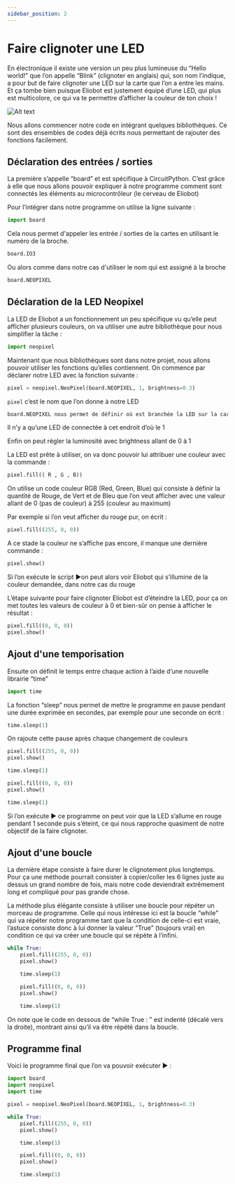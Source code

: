 ```yaml
---
sidebar_position: 2
---
```


# Faire clignoter une LED



En électronique il existe une version un peu plus lumineuse du “Hello world!” que l’on appelle “Blink” (clignoter en anglais) qui, son nom l’indique, a pour but de faire clignoter une LED sur la carte que l’on a entre les mains.
Et ça tombe bien puisque Eliobot est justement équipé d’une LED, qui plus est multicolore, ce qui va te permettre d’afficher la couleur de ton choix !

![Alt text](hxoh8cut.bmp)

Nous allons commencer notre code en intégrant quelques bibliothèques. Ce sont des ensembles de codes déjà écrits nous permettant de rajouter des fonctions facilement.

## Déclaration des entrées / sorties

La première s’appelle “board” et est spécifique à CircuitPython. C’est grâce à elle que nous allons pouvoir expliquer à notre programme comment sont connectés les éléments au microcontrôleur (le cerveau de Eliobot)

Pour l’intégrer dans notre programme on utilise la ligne suivante :

```python
import board
```

Cela nous permet d'appeler les entrée / sorties de la cartes en utilisant le numéro de la broche.

```python
board.IO3
```

Ou alors comme dans notre cas d'utiliser le nom qui est assigné à la broche 

```python
board.NEOPIXEL
```

## Déclaration de la LED Neopixel

La LED de Eliobot a un fonctionnement un peu spécifique vu qu’elle peut afficher plusieurs couleurs, on va utiliser une autre bibliothèque pour nous simplifier la tâche :

```python
import neopixel
```

Maintenant que nous bibliothèques sont dans notre projet, nous allons pouvoir utiliser les fonctions qu’elles contiennent.
On commence par déclarer notre LED avec la fonction suivante :

```python
pixel = neopixel.NeoPixel(board.NEOPIXEL, 1, brightness=0.3)
```

``pixel`` c’est le nom que l’on donne à notre LED

```python
board.NEOPIXEL nous permet de définir où est branchée la LED sur la carte de Eliobot
```

Il n’y a qu’une LED de connectée à cet endroit d’où le 1

Enfin on peut régler la luminosité avec brightness allant de 0 à 1

La LED est prête à utiliser, on va donc pouvoir lui attribuer une couleur avec la commande :

```python
pixel.fill(( R , G , B))
```

On utilise un code couleur RGB (Red, Green, Blue) qui consiste à définir la quantité de Rouge, de Vert et de Bleu que l’on veut afficher avec une valeur allant de 0 (pas de couleur) à 255 (couleur au maximum)

Par exemple si l’on veut afficher du rouge pur, on écrit :

```python
pixel.fill((255, 0, 0))
```

A ce stade la couleur ne s’affiche pas encore, il manque une dernière commande :

```python
pixel.show()
```

Si l’on exécute le script ▶️on peut alors voir Eliobot qui s’illumine de la couleur demandée, dans notre cas du rouge

L’étape suivante pour faire clignoter Eliobot est d’éteindre la LED, pour ça on met toutes les valeurs de couleur à 0 et bien-sûr on pense à afficher le résultat :

```python
pixel.fill((0, 0, 0))
pixel.show()
```

## Ajout d'une temporisation 

Ensuite on définit le temps entre chaque action à l’aide d’une nouvelle librairie “time”

```python
import time
```

La fonction “sleep” nous permet de mettre le programme en pause pendant une durée exprimée en secondes, par exemple pour une seconde on écrit :

```python
time.sleep(1)
```

On rajoute cette pause après chaque changement de couleurs

```python
pixel.fill((255, 0, 0))
pixel.show()

time.sleep(1)

pixel.fill((0, 0, 0))
pixel.show()

time.sleep(1)
```

Si l’on exécute ▶️ ce programme on peut voir que la LED s’allume en rouge pendant 1 seconde puis s’éteint, ce qui nous rapproche quasiment de notre objectif de la faire clignoter.

## Ajout d'une boucle

La dernière étape consiste à faire durer le clignotement plus longtemps. Pour ça une méthode pourrait consister à copier/coller les 6 lignes juste au dessus un grand nombre de fois, mais notre code deviendrait extrêmement long et compliqué pour pas grande chose.

La méthode plus élégante consiste à utiliser une boucle pour répéter un morceau de programme. Celle qui nous intéresse ici est la boucle “while” qui va répéter notre programme tant que la condition de celle-ci est vraie, l’astuce consiste donc à lui donner la valeur “True” (toujours vrai) en condition ce qui va créer une boucle qui se répète à l’infini.

```python
while True:
	pixel.fill((255, 0, 0))
	pixel.show()

	time.sleep(1)

	pixel.fill((0, 0, 0))
	pixel.show()

	time.sleep(1)
```

On note que le code en dessous de “while True : ” est indenté (décalé vers la droite), montrant ainsi qu’il va être répété dans la boucle.

## Programme final 

Voici le programme final que l’on va pouvoir exécuter ▶️ :

```python
import board
import neopixel
import time

pixel = neopixel.NeoPixel(board.NEOPIXEL, 1, brightness=0.3)

while True:
	pixel.fill((255, 0, 0))
	pixel.show()

	time.sleep(1)

	pixel.fill((0, 0, 0))
	pixel.show()

	time.sleep(1)
```

